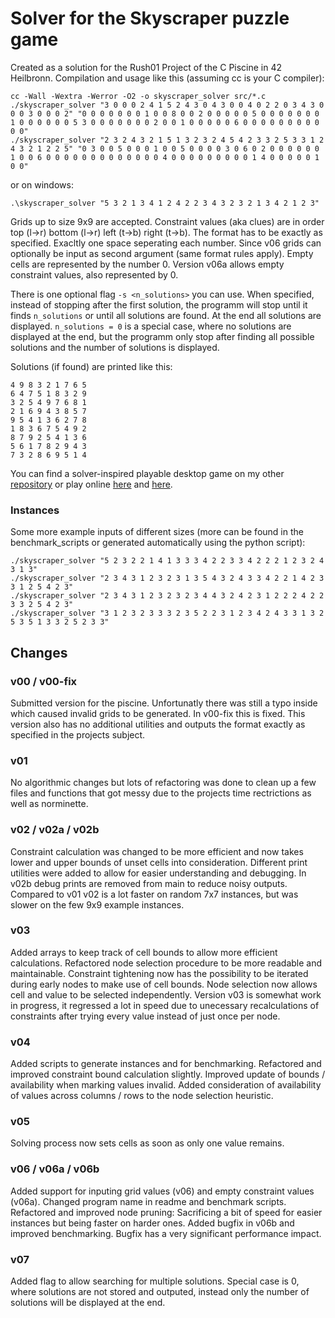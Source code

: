# Solver for the Skyscraper puzzle game

Created as a solution for the Rush01 Project of the C Piscine in 42 Heilbronn. Compilation and usage like this (assuming cc is your C compiler):

```
cc -Wall -Wextra -Werror -O2 -o skyscraper_solver src/*.c
./skyscraper_solver "3 0 0 0 2 4 1 5 2 4 3 0 4 3 0 0 4 0 2 2 0 3 4 3 0 0 0 3 0 0 0 2" "0 0 0 0 0 0 0 1 0 0 8 0 0 2 0 0 0 0 0 5 0 0 0 0 0 0 0 1 0 0 0 0 0 0 5 3 0 0 0 0 0 0 0 2 0 0 1 0 0 0 0 0 6 0 0 0 0 0 0 0 0 0 0 0"
./skyscraper_solver "2 3 2 4 3 2 1 5 1 3 2 3 2 4 5 4 2 3 3 2 5 3 3 1 2 4 3 2 1 2 2 5" "0 3 0 0 5 0 0 0 1 0 0 5 0 0 0 0 3 0 6 0 2 0 0 0 0 0 0 1 0 0 6 0 0 0 0 0 0 0 0 0 0 0 0 0 4 0 0 0 0 0 0 0 0 0 1 4 0 0 0 0 0 1 0 0"
```

or on windows:

```
.\skyscraper_solver "5 3 2 1 3 4 1 2 4 2 2 3 4 3 2 3 2 1 3 4 2 1 2 3"
```

Grids up to size 9x9 are accepted. Constraint values (aka clues) are in order top (l->r) bottom (l->r) left (t->b) right (t->b). The format has to be exactly as specified. Exacltly one space seperating each number. Since v06 grids can optionally be input as second argument (same format rules apply). Empty cells are represented by the number 0. Version v06a allows empty constraint values, also represented by 0.

There is one optional flag `-s <n_solutions>` you can use. When specified, instead of stopping after the first solution, the programm will stop until it finds `n_solutions` or until all solutions are found. At the end all solutions are displayed. `n_solutions = 0` is a special case, where no solutions are displayed at the end, but the programm only stop after finding all possible solutions and the number of solutions is displayed. 

Solutions (if found) are printed like this:

```
4 9 8 3 2 1 7 6 5
6 4 7 5 1 8 3 2 9
3 2 5 4 9 7 6 8 1
2 1 6 9 4 3 8 5 7
9 5 4 1 3 6 2 7 8
1 8 3 6 7 5 4 9 2
8 7 9 2 5 4 1 3 6
5 6 1 7 8 2 9 4 3
7 3 2 8 6 9 5 1 4
```

You can find a solver-inspired playable desktop game on my other [repository](https://github.com/TonyCongqianWang/SkyscraperGame) or play online [here](https://www.puzzle-skyscrapers.com/) and [here](https://www.brainbashers.com/skyscrapers.asp).

### Instances

Some more example inputs of different sizes (more can be found in the benchmark_scripts or generated automatically using the python script):
```
./skyscraper_solver "5 2 3 2 2 1 4 1 3 3 3 4 2 2 3 3 4 2 2 2 1 2 3 2 4 3 1 3"
./skyscraper_solver "2 3 4 3 1 2 3 2 3 1 3 5 4 3 2 4 3 3 4 2 2 1 4 2 3 3 1 2 5 4 2 3"
./skyscraper_solver "2 3 4 3 1 2 3 2 3 2 3 4 4 3 2 4 2 3 1 2 2 2 4 2 2 3 3 2 5 4 2 3"
./skyscraper_solver "3 1 2 3 2 3 3 3 2 3 5 2 2 3 1 2 3 4 2 4 3 3 1 3 2 5 3 5 1 3 3 2 5 2 3 3"
```


## Changes

### v00 / v00-fix
Submitted version for the piscine. Unfortunatly there was still a typo inside which caused invalid grids to be generated. In v00-fix this is fixed. This version also has no additional utilities and outputs the format exactly as specified in the projects subject.

### v01
No algorithmic changes but lots of refactoring was done to clean up a few files and functions that got messy due to the projects time rectrictions as well as norminette.

### v02 / v02a / v02b
Constraint calculation was changed to be more efficient and now takes lower and upper bounds of unset cells into consideration. Different print utilities were added to allow for easier understanding and debugging. In v02b debug prints are removed from main to reduce noisy outputs. Compared to v01 v02 is a lot faster on random 7x7 instances, but was slower on the few 9x9 example instances.

### v03
Added arrays to keep track of cell bounds to allow more efficient calculations. Refactored node selection procedure to be more readable and maintainable. Constraint tightening now has the possibility to be iterated during early nodes to make use of cell bounds. Node selection now allows cell and value to be selected independently. Version v03 is somewhat work in progress, it regressed a lot in speed due to unecessary recalculations of constraints after trying every value instead of just once per node.

### v04
Added scripts to generate instances and for benchmarking. Refactored and improved constraint bound calculation slightly. Improved update of bounds / availability when marking values invalid. Added consideration of availability of values across columns / rows to the node selection heuristic.

### v05
Solving process now sets cells as soon as only one value remains.

### v06 / v06a / v06b
Added support for inputing grid values (v06) and empty constraint values (v06a). Changed program name in readme and benchmark scripts. Refactored and improved node pruning: Sacrificing a bit of speed for easier instances but being faster on harder ones.
Added bugfix in v06b and improved benchmarking. Bugfix has a very significant performance impact.

### v07
Added flag to allow searching for multiple solutions. Special case is 0, where solutions are not stored and outputed, instead only the number of solutions will be displayed at the end.